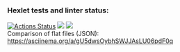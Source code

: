 ### Hexlet tests and linter status:
[![Actions Status](https://github.com/anastasiaBliznetsova/java-project-71/actions/workflows/hexlet-check.yml/badge.svg)](https://github.com/anastasiaBliznetsova/java-project-71/actions)
<a href="https://codeclimate.com/github/anastasiaBliznetsova/java-project-71/maintainability"><img src="https://api.codeclimate.com/v1/badges/8c65c74cceacd5658f5e/maintainability" /></a>
<a href="https://codeclimate.com/github/anastasiaBliznetsova/java-project-71/test_coverage"><img src="https://api.codeclimate.com/v1/badges/8c65c74cceacd5658f5e/test_coverage" /></a>  
Comparison of flat files (JSON): https://asciinema.org/a/gU5dwsOybhSWJJAsLU06pdF0q
